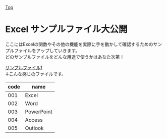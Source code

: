 [Top](../index.html)

# Excel サンプルファイル大公開



ここにはExcelの関数やその他の機能を実際に手を動かして確認するためのサンプルファイルをアップしていきます。  
どのサンプルファイルをどんな用途で使うかはあなた次第！

[サンプルファイル1](files/file_0001.csv)  
↓こんな感じのファイルです。

|code|name|
----|----
|001|Excel|
|002|Word|
|003|PowerPoint|
|004|Access|
|005|Outlook|